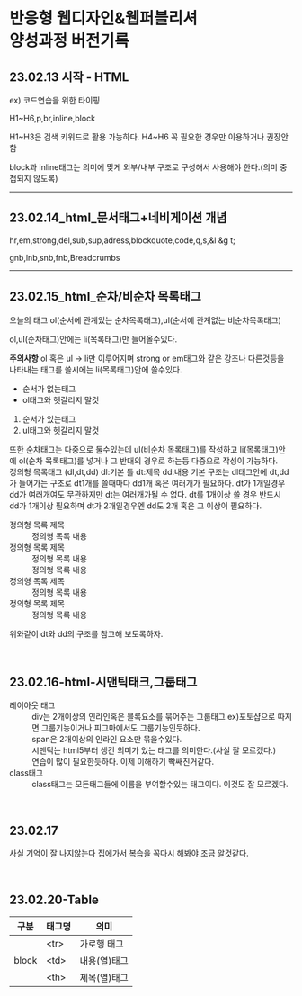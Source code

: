 <h1>반응형 웹디자인&웹퍼블리셔<br>양성과정 버전기록</h1>
<h2>23.02.13 시작 - HTML</h2>
<p>ex) 코드연습을 위한 타이핑</p>
<p>H1~H6,p,br,inline,block</p>
<p>H1~H3은 검색 키워드로 활용 가능하다. H4~H6 꼭 필요한 경우만 이용하거나 권장안함</p>
<p>block과 inline태그는 의미에 맞게 외부/내부 구조로 구성해서 사용해야 한다.(의미 중첩되지 않도록)</p>
<hr>
<h2>23.02.14_html_문서태그+네비게이션 개념</h2>
<p>hr,em,strong,del,sub,sup,adress,blockquote,code,q,s,&l &g t;</p>
<p>gnb,lnb,snb,fnb,Breadcrumbs</p>
<hr>
<h2>23.02.15_html_순차/비순차 목록태그</h2>
<p>오늘의 태그 ol(순서에 관계있는 순차목록태그),ul(순서에 관계없는 비순차목록태그)</p>
<p>ol,ul(순차태그)안에는 li(목록태그)만 들어올수있다.</p>
<p><strong>주의사항</strong> ol 혹은 ul -&gt li만 이루어지며 strong or em태그와 같은 강조나 다른것등을 나타내는 태그를 쓸시에는 li(목록태그)안에 쓸수있다.</p>
<ul>
<li>순서가 없는태그</li>
<li>ol태그와 헷갈리지 말것</li>
</ul>
<ol>
<li>순서가 있는태그</li>
<li>ul태그와 헷갈리지 말것</li>
</ol>
또한 순차태그는 다중으로 둘수있는데 ul(비순차 목록태그)를 작성하고 li(목록태그)안에 ol(순차 목록태그)를 넣거나 그 반대의 경우로 하는등 다중으로 작성이 가능하다.
<br>
정의형 목록태그 (dl,dt,dd)
dl:기본 틀 dt:제목 dd:내용
기본 구조는 dl태그안에 dt,dd가 들어가는 구조로 dt1개를 쓸때마다 dd1개 혹은 여러개가 필요하다. dt가 1개일경우 dd가 여러개여도 무관하지만
dt는 여러개가될 수 없다. dt를 1개이상 쓸 경우 반드시 dd가 1개이상 필요하며 dt가 2개일경우엔 dd도 2개 혹은 그 이상이 필요하다.
<dl>
  <dt>정의형 목록 제목</dt>
  <dd>정의형 목록 내용</dd>

  <dt>정의형 목록 제목</dt>
  <dd>정의형 목록 내용</dd>
  <dd>정의형 목록 내용</dd>

  <dt>정의형 목록 제목</dt>
  <dd>정의형 목록 내용</dd>
  <dt>정의형 목록 제목</dt>
  <dd>정의형 목록 내용</dd>

위와같이 dt와 dd의 구조를 참고해 보도록하자.
  </dl>
  <br>
<div class="study">
  <h2>23.02.16-html-시맨틱태크,그룹태그</h2>
<dl>
  <dt>레이아웃 태그</dt>
  <dd>div는 2개이상의 인라인혹은 블록요소를 묶어주는 그룹태그 ex)포토샵으로 따지면 그룹기능이거나 피그마에서도 그룹기능인듯하다.</dd>
  <dd>span은 2개이상의 인라인 요소만 묶을수있다.</dd>
  <dd>시맨틱는 html5부터 생긴 의미가 있는 태그를 의미한다.(사실 잘 모르겠다.)</dd>
  <dd>연습이 많이 필요한듯하다. 이제 이해하기 빡쌔진거같다.</dd>
  <dt>class태그</dt>
  <dd>class태그는 모든태그들에 이름을 부여할수있는 태그이다. 이것도 잘 모르겠다.</dd>
</div>
</dl>
<br>
<h2>23.02.17</h2>
<p>사실 기억이 잘 나지않는다 집에가서 복습을 꼭다시 해봐야 조금 알것같다.</p>
<br>
<h2>23.02.20-Table</h2>
<table>
  <thead>
    <tr>
      <th>구분</th>
      <th>태그명</th>
      <th>의미</th>
    </tr>
  </thead>
  <tbody>
    <tr>
      <td rowspan="3">block</td>
      <td>&lt;tr&gt;</td>
      <td>가로행 태그</td>
    </tr>
        <tr>
      <!--<td></td>--!>
      <td>&lt;td&gt;</td>
      <td>내용(열)태그</td>
    </tr>
        <tr>
      <!--<td></td>--!>
      <td>&lt;th&gt;</td>
      <td>제목(열)태그</td>
    </tr>
  </tbody>
</table>
